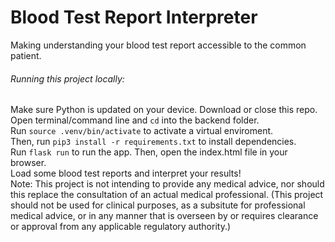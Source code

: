 # Blood Test Report Interpreter

Making understanding your blood test report accessible to the common patient. 

<h6>Running this project locally:</h6>
Make sure Python is updated on your device. Download or close this repo. Open terminal/command line and <code>cd</code> into the backend folder.<br>
Run <code>source .venv/bin/activate</code> to activate a virtual enviroment.<br>
Then, run <code>pip3 install -r requirements.txt</code> to install dependencies.<br>
Run <code>flask run</code> to run the app. Then, open the index.html file in your browser.<br>
Load some blood test reports and interpret your results!
<br>
Note: This project is not intending to provide any medical advice, nor should this replace the consultation of an actual medical professional.
(This project should not be used for clinical purposes, as a subsitute for professional medical advice, or in any manner that is overseen by or requires clearance or approval from any applicable regulatory authority.)   
